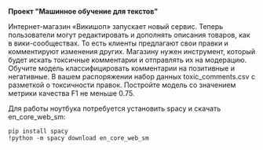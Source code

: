 **Проект "Машинное обучение для текстов"**

Интернет-магазин «Викишоп» запускает новый сервис. Теперь пользователи могут редактировать и дополнять описания товаров, как в вики-сообществах. 
То есть клиенты предлагают свои правки и комментируют изменения других. Магазину нужен инструмент, который будет искать токсичные комментарии и отправлять их на модерацию. 
Обучите модель классифицировать комментарии на позитивные и негативные. В вашем распоряжении набор данных toxic_comments.csv с разметкой о токсичности правок. Постройте модель со значением метрики качества F1 не меньше 0.75.

Для работы ноутбука потребуется установить spacy и скачать en_core_web_sm:

``pip install spacy``  
``!python -m spacy download en_core_web_sm``
